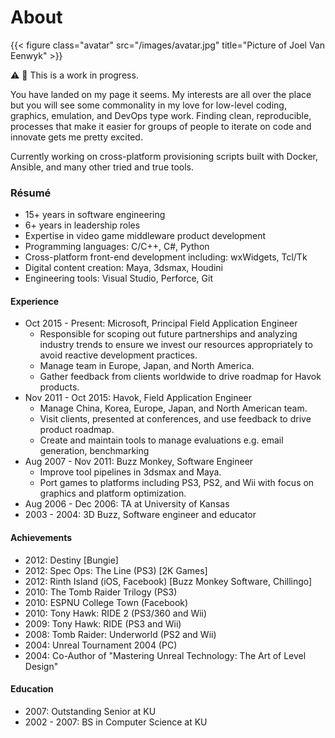 # About


{{< figure class="avatar" src="/images/avatar.jpg" title="Picture of Joel Van Eenwyk" >}}

⚠ 🚧 This is a work in progress.

You have landed on my page it seems. My interests are all over the place but you will see some commonality in my love for low-level coding, graphics, emulation, and DevOps type work. Finding clean, reproducible, processes that make it easier for groups of people to iterate on code and innovate gets me pretty excited.

Currently working on cross-platform provisioning scripts built with Docker, Ansible, and many other tried and true tools.

### Résumé

* 15+ years in software engineering
* 6+ years in leadership roles
* Expertise in video game middleware product development
* Programming languages: C/C++, C#, Python
* Cross-platform front-end development including: wxWidgets, Tcl/Tk
* Digital content creation: Maya, 3dsmax, Houdini
* Engineering tools: Visual Studio, Perforce, Git

#### Experience

* Oct 2015 - Present: Microsoft, Principal Field Application Engineer
  * Responsible for scoping out future partnerships and analyzing industry trends to ensure we invest our resources appropriately to avoid reactive development practices.
  * Manage team in Europe, Japan, and North America.
  * Gather feedback from clients worldwide to drive roadmap for Havok products.
* Nov 2011 - Oct 2015: Havok, Field Application Engineer
  * Manage China, Korea, Europe, Japan, and North American team.
  * Visit clients, presented at conferences, and use feedback to drive product roadmap.
  * Create and maintain tools to manage evaluations e.g. email generation, benchmarking
* Aug 2007 - Nov 2011: Buzz Monkey, Software Engineer
  * Improve tool pipelines in 3dsmax and Maya.
  * Port games to platforms including PS3, PS2, and Wii with focus on graphics and platform optimization.
* Aug 2006 - Dec 2006: TA at University of Kansas
* 2003 - 2004: 3D Buzz, Software engineer and educator

#### Achievements

* 2012: Destiny [Bungie]
* 2012: Spec Ops: The Line (PS3) [2K Games]
* 2012: Rinth Island (iOS, Facebook) [Buzz Monkey Software, Chillingo]
* 2010: The Tomb Raider Trilogy (PS3)
* 2010: ESPNU College Town (Facebook)
* 2010: Tony Hawk: RIDE 2 (PS3/360 and Wii)
* 2009: Tony Hawk: RIDE (PS3 and Wii)
* 2008: Tomb Raider: Underworld (PS2 and Wii)
* 2004: Unreal Tournament 2004 (PC)
* 2004: Co-Author of "Mastering Unreal Technology: The Art of Level Design"

#### Education

* 2007: Outstanding Senior at KU
* 2002 - 2007: BS in Computer Science at KU

